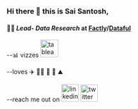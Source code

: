 ### Hi there 👋 this is Sai Santosh, 

####  👨‍💻 _Lead- Data Research_ at [Factly](https://factlymedia.com)/[Dataful](https://dataful.in)

--📊 vizzes
[<img src='https://www.tableau.com/sites/default/files/2022-04/TableauLogo_RGB.png' alt='tableau' height='40'>](https://public.tableau.com/app/profile/saisantoshv/vizzes)  


--loves
✈️ 👨‍🍳 🎼 🌊 ⛰️ 


--reach me out on
[<img src='https://content.linkedin.com/content/dam/me/business/en-us/amp/brand-site/v2/bg/LI-Bug.svg.original.svg' alt='linkedin' height='40'>](https://www.linkedin.com/in/saisantoshv/) 
[<img src='https://about.twitter.com/content/dam/about-twitter/x/brand-toolkit/logo-black.png.twimg.1920.png' alt='twitter' height='39'>](https://twitter.com/SaisantoshV) 
